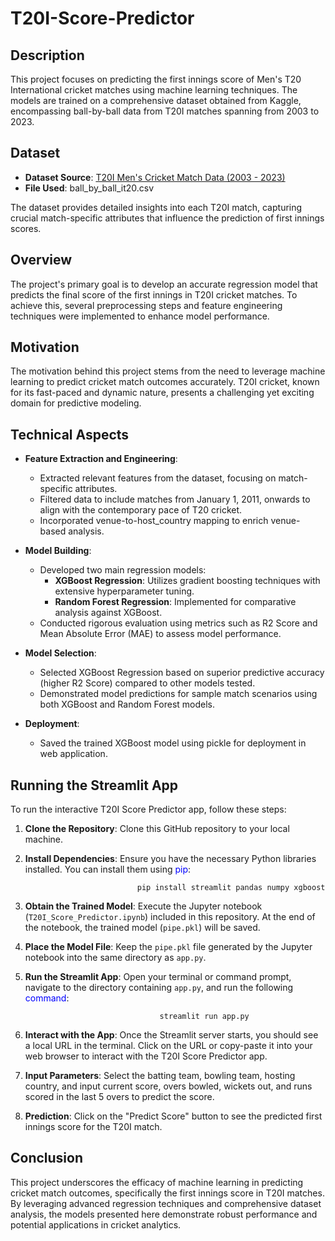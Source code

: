 # T20I-Score-Predictor

## Description

This project focuses on predicting the first innings score of Men's T20 International cricket matches using machine learning techniques. The models are trained on a comprehensive dataset obtained from Kaggle, encompassing ball-by-ball data from T20I matches spanning from 2003 to 2023.

## Dataset

- **Dataset Source**: [T20I Men's Cricket Match Data (2003 - 2023)](https://www.kaggle.com/datasets/jamiewelsh2/ball-by-ball-it20/data)
- **File Used**: ball_by_ball_it20.csv

The dataset provides detailed insights into each T20I match, capturing crucial match-specific attributes that influence the prediction of first innings scores.

## Overview

The project's primary goal is to develop an accurate regression model that predicts the final score of the first innings in T20I cricket matches. To achieve this, several preprocessing steps and feature engineering techniques were implemented to enhance model performance.

## Motivation

The motivation behind this project stems from the need to leverage machine learning to predict cricket match outcomes accurately. T20I cricket, known for its fast-paced and dynamic nature, presents a challenging yet exciting domain for predictive modeling.

## Technical Aspects

- **Feature Extraction and Engineering**:
  - Extracted relevant features from the dataset, focusing on match-specific attributes.
  - Filtered data to include matches from January 1, 2011, onwards to align with the contemporary pace of T20 cricket.
  - Incorporated venue-to-host_country mapping to enrich venue-based analysis.

- **Model Building**:
  - Developed two main regression models:
    - **XGBoost Regression**: Utilizes gradient boosting techniques with extensive hyperparameter tuning.
    - **Random Forest Regression**: Implemented for comparative analysis against XGBoost.
  - Conducted rigorous evaluation using metrics such as R2 Score and Mean Absolute Error (MAE) to assess model performance.

- **Model Selection**:
  - Selected XGBoost Regression based on superior predictive accuracy (higher R2 Score) compared to other models tested.
  - Demonstrated model predictions for sample match scenarios using both XGBoost and Random Forest models.

- **Deployment**:
  - Saved the trained XGBoost model using pickle for deployment in web application.

## Running the Streamlit App

To run the interactive T20I Score Predictor app, follow these steps:

1. **Clone the Repository**: Clone this GitHub repository to your local machine.

2. **Install Dependencies**: Ensure you have the necessary Python libraries installed. You can install them using <span style="color:blue">pip</span>:

                                pip install streamlit pandas numpy xgboost

4. **Obtain the Trained Model**: Execute the Jupyter notebook (`T20I_Score_Predictor.ipynb`) included in this repository. At the end of the notebook, the trained model (`pipe.pkl`) will be saved.

5. **Place the Model File**: Keep the `pipe.pkl` file generated by the Jupyter notebook into the same directory as `app.py`.

6. **Run the Streamlit App**: Open your terminal or command prompt, navigate to the directory containing `app.py`, and run the following <span style="color:blue">command</span>:
  
                                     streamlit run app.py

5. **Interact with the App**: Once the Streamlit server starts, you should see a local URL in the terminal. Click on the URL or copy-paste it into your web browser to interact with the T20I Score Predictor app.

6. **Input Parameters**: Select the batting team, bowling team, hosting country, and input current score, overs bowled, wickets out, and runs scored in the last 5 overs to predict the score.

7. **Prediction**: Click on the "Predict Score" button to see the predicted first innings score for the T20I match.

## Conclusion

This project underscores the efficacy of machine learning in predicting cricket match outcomes, specifically the first innings score in T20I matches. By leveraging advanced regression techniques and comprehensive dataset analysis, the models presented here demonstrate robust performance and potential applications in cricket analytics.

